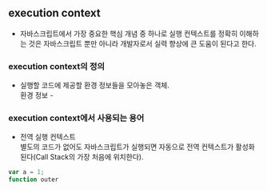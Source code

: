 ## execution context

- 자바스크립트에서 가장 중요한 핵심 개념 중 하나로 실행 컨텍스트를 정확히 이해하는 것은 자바스크립트 뿐만 아니라 개발자로서 실력 향상에 큰 도움이 된다고 한다.

### execution context의 정의

- 실행할 코드에 제공할 환경 정보들을 모아놓은 객체. <br>
  환경 정보 -

### execution context에서 사용되는 용어

- 전역 실행 컨텍스트 <br>
  별도의 코드가 없어도 자바스크립트가 실행되면 자동으로 전역 컨텍스트가 활성화된다(Call Stack의 가장 처음에 위치한다).

```javascript
var a = 1;
function outer
```
